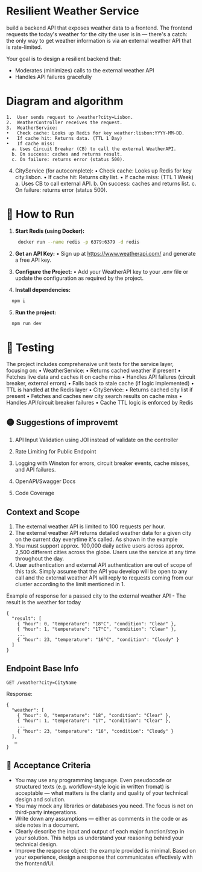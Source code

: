 

# Resilient Weather Service
build a backend API that exposes weather data to a frontend. The frontend requests the today's weather for the city the user is in — there's a catch: the only way to get weather information is via an external weather API that is rate-limited.

Your goal is to design a resilient backend that:
- Moderates (minimizes) calls to the external weather API
- Handles API failures gracefully



# Diagram and algorithm
	1.	User sends request to /weather?city=Lisbon.
	2.	WeatherController receives the request.
	3.	WeatherService:
    •	Check cache: Looks up Redis for key weather:lisbon:YYYY-MM-DD.
    •	If cache hit: Returns data. (TTL 1 Day)
    •	If cache miss:
      a. Uses Circuit Breaker (CB) to call the external WeatherAPI.
      b. On success: caches and returns result.
      c. On failure: returns error (status 500).
  4.	CityService (for autocomplete):
    •	Check cache: Looks up Redis for key city:lisbon.
    •	If cache hit: Returns city list.
    •	If cache miss: (TTL 1 Week)
        a. Uses CB to call external API.
        b. On success: caches and returns list.
        c. On failure: returns error (status 500).


# 🚀 How to Run

1. **Start Redis (using Docker):**
   ```bash
    docker run --name redis -p 6379:6379 -d redis
   ```
2. **Get an API Key:**
	•	Sign up at https://www.weatherapi.com/ and generate a free API key.

3. **Configure the Project:**
	•	Add your WeatherAPI key to your .env file or update the configuration as required by the project.

4. **Install dependencies:**
  ```bash
    npm i
   ```
5. **Run the project:**
  ```bash
    npm run dev
   ```


# 🧪 Testing

The project includes comprehensive unit tests for the service layer, focusing on:
	•	WeatherService:
	•	Returns cached weather if present
	•	Fetches live data and caches it on cache miss
	•	Handles API failures (circuit breaker, external errors)
	•	Falls back to stale cache (if logic implemented)
	•	TTL is handled at the Redis layer
	•	CityService:
	•	Returns cached city list if present
	•	Fetches and caches new city search results on cache miss
	•	Handles API/circuit breaker failures
	•	Cache TTL logic is enforced by Redis


## 🟡 Suggestions of improvemt
  
  1. API Input Validation using JOI instead of validate on the controller

  2. Rate Limiting for Public Endpoint

  3. Logging with Winston for errors, circuit breaker events, cache misses, and API failures.

  4. OpenAPI/Swagger Docs

  5. Code Coverage



## Context and Scope
1. The external weather API is limited to 100 requests per hour.
2. The external weather API returns detailed weather data for a given city on the current day everytime it's called. As shown in the example
3. You must support approx. 100,000 daily active users across approx. 2,500 different cities across the globe. Users use the service at any time throughout the day.
4. User authentication and external API authentication are out of scope of this task. Simply assume that the API you develop will be open to any call and the external weather API will reply to requests coming from our cluster according to the limit mentioned in 1.


Example of response for a passed city to the external weather API - The result is the weather for today

```
{
  "result": [
    { "hour": 0, "temperature": "18°C", "condition": "Clear" },
    { "hour": 1, "temperature": "17°C", "condition": "Clear" },
    ...
    { "hour": 23, "temperature": "16°C", "condition": "Cloudy" }
  ]
}
```



## Endpoint Base Info

``` GET /weather?city=CityName ```


Response:
```
{
  "weather": [
    { "hour": 0, "temperature": "18", "condition": "Clear" },
    { "hour": 1, "temperature": "17", "condition": "Clear" },
    ...
    { "hour": 23, "temperature": "16", "condition": "Cloudy" }
  ],
   …
}
```
  


## 🧪 Acceptance Criteria
- You may use any programming language. Even pseudocode or structured texts (e.g. workflow-style logic in written fromat) is acceptable — what matters is the clarity and quality of your technical design and solution.
- You may mock any libraries or databases you need. The focus is not on third-party integerations.
- Write down any assumptions — either as comments in the code or as side notes in a document.
- Clearly describe the input and output of each major function/step in your solution. This helps us understand your reasoning behind your technical design.
- Improve the response object: the example provided is minimal. Based on your experience, design a response that communicates effectively with the frontend/UI.

